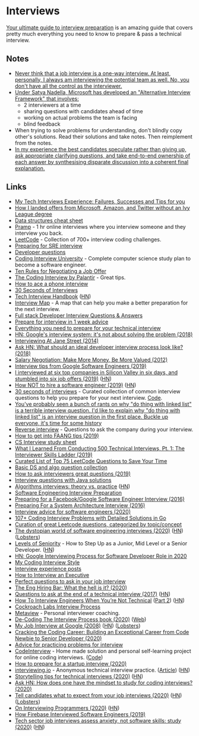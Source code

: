 # Interviews

[Your ultimate guide to interview preparation](http://adilet.org/blog/your-ultimate-guide-to-interview-preparation/) is an amazing guide that covers pretty much everything you need to know to prepare & pass a technical interview.

## Notes

* [Never think that a job interview is a one-way interview. At least, personally, I always am interviewing the potential team as well. No, you don't have all the control as the interviewer.](https://twitter.com/jessfraz/status/989878115710263297)
* [Under Satya Nadella, Microsoft has developed an "Alternative Interview Framework" that involves:](https://twitter.com/mjackson/status/1079502682807664640)
  * 2 interviewers at a time
  * sharing questions with candidates ahead of time
  * working on actual problems the team is facing
  * blind feedback
* When trying to solve problems for understanding, don't blindly copy other's solutions. Read their solutions and take notes. Then reimplement from the notes.
* [In my experience the best candidates speculate rather than giving up, ask appropriate clarifying questions, and take end-to-end ownership of each answer by synthesising disparate discussion into a coherent final explanation.](https://twitter.com/kieranmch/status/1215385877112815617)

## Links

* [My Tech Interviews Experience: Failures, Successes and Tips for you](https://patrickbalestra.com/blog/2018/08/06/my-tech-interviews-experience.html)
* [How I landed offers from Microsoft, Amazon, and Twitter without an Ivy League degree](https://medium.freecodecamp.org/how-i-landed-offers-from-microsoft-amazon-and-twitter-without-an-ivy-league-degree-d62cfe286eb8)
* [Data structures cheat sheet](https://gist.github.com/TSiege/cbb0507082bb18ff7e4b#file-the-technical-interview-cheat-sheet-md)
* [Pramp](https://www.pramp.com/) - 1 hr online interviews where you interview someone and they interview you back.
* [LeetCode](https://leetcode.com/) - Collection of 700+ interview coding challenges.
* [Preparing for SRE interview](https://blog.balthazar-rouberol.com/preparing-the-sre-interview.html)
* [Developer questions](https://github.com/ggomaeng/better-developer-quotes)
* [Coding Interview University](https://github.com/jwasham/coding-interview-university) - Complete computer science study plan to become a software engineer.
* [Ten Rules for Negotiating a Job Offer](https://medium.freecodecamp.org/ten-rules-for-negotiating-a-job-offer-ee17cccbdab6)
* [The Coding Interview by Palantir](https://www.palantir.com/the-coding-interview/) - Great tips.
* [How to ace a phone interview](https://www.palantir.com/2012/09/how-to-ace-a-phone-interview/)
* [30 Seconds of Interviews](https://github.com/fejes713/30-seconds-of-interviews)
* [Tech Interview Handbook](https://yangshun.github.io/tech-interview-handbook/introduction) \([HN](https://news.ycombinator.com/item?id=20727126)\)
* [Interview Map](https://github.com/KieSun/InterviewMap) - A map that can help you make a better preparation for the next interview.
* [Full stack Developer Interview Questions & Answers](https://github.com/indy256/Full-stack-Developer-Interview-Questions-and-Answers)
* [Prepare for interview in 1 week advice](https://news.ycombinator.com/item?id=17755688)
* [Everything you need to prepare for your technical interview](https://github.com/andreis/interview)
* [HN: Google's interview system: it's not about solving the problem \(2018\)](https://news.ycombinator.com/item?id=18374938)
* [Interviewing At Jane Street \(2014\)](https://blog.janestreet.com/interviewing-at-jane-street/)
* [Ask HN: What should an ideal developer interview process look like? \(2018\)](https://news.ycombinator.com/item?id=18585677)
* [Salary Negotiation: Make More Money, Be More Valued \(2012\)](https://www.kalzumeus.com/2012/01/23/salary-negotiation/)
* [Interview tips from Google Software Engineers \(2019\)](https://www.youtube.com/watch?v=XOtrOSatBoY)
* [I interviewed at six top companies in Silicon Valley in six days, and stumbled into six job offers \(2019\)](https://blog.usejournal.com/i-interviewed-at-six-top-companies-in-silicon-valley-in-six-days-and-stumbled-into-six-job-offers-fe9cc7bbc996) \([HN](https://news.ycombinator.com/item?id=18942572)\)
* [How NOT to hire a software engineer \(2019\)](http://tonsky.me/blog/hiring/) \([HN](https://news.ycombinator.com/item?id=19541617)\)
* [30 seconds of interviews](https://30secondsofinterviews.org/) - Curated collection of common interview questions to help you prepare for your next interview. [Code](https://github.com/30-seconds/30-seconds-of-interviews).
* [You've probably seen a bunch of rants on why "do thing with linked list" is a terrible interview question. I'd like to explain why "do thing with linked list" is an interview question in the first place. Buckle up everyone, it's time for some history](https://mobile.twitter.com/hillelogram/status/962424365819277312)
* [Reverse interview](https://github.com/viraptor/reverse-interview) - Questions to ask the company during your interview.
* [How to get into FAANG tips \(2019\)](https://drive.google.com/file/d/1tbQ74E5noNGS3ZarqAUMoErPasosilj7/view)
* [CS Interview study sheet](https://github.com/kimberli/interviews)
* [What I Learned From Conducting 500 Technical Interviews, Pt. 1: The Interviewer Skills Ladder \(2019\)](https://www.holloway.com/s/trh-what-i-learned-from-conducting-500-technical-interviews-part-1)
* [Curated List of Top 75 LeetCode Questions to Save Your Time](https://www.teamblind.com/article/New-Year-Gift---Curated-List-of-Top-75-LeetCode-Questions-to-Save-Your-Time-OaM1orEU)
* [Basic DS and algo question collection](https://www.reddit.com/r/cscareerquestions/comments/dqkr7o/basic_ds_and_algo_question_collection/)
* [How to ask interviewers great questions \(2019\)](https://medium.com/otta-blog/how-to-ask-interviewers-great-questions-3a0add17ba42)
* [Interview questions with Java solutions](https://github.com/mission-peace/interview/wiki)
* [Algorithms interviews: theory vs. practice](https://danluu.com/algorithms-interviews/) \([HN](https://news.ycombinator.com/item?id=21961174)\)
* [Software Engineering Interview Preparation](https://orrsella.gitbooks.io/soft-eng-interview-prep/content/)
* [Preparing for a Facebook/Google Software Engineer Interview \(2016\)](https://orrsella.com/2016/05/14/preparing-for-a-facebook-google-software-engineer-interview/)
* [Preparing For a System Architecture Interview \(2016\)](https://orrsella.com/2016/05/28/preparing-for-a-system-architecture-interview/)
* [Interview advice for software engineers \(2020\)](https://twitter.com/ASpittel/status/1214979863683174400)
* [107+ Coding Interview Problems with Detailed Solutions in Go](https://github.com/hoanhan101/algo)
* [Curation of great Leetcode questions, categorized by topic/concept](https://github.com/fterh/leetcode-curation-topical)
* [The dystopian world of software engineering interviews \(2020\)](https://www.jarednelsen.dev/posts/The-horrifically-dystopian-world-of-software-engineering-interviews) \([HN](https://news.ycombinator.com/item?id=22331804)\) \([Lobsters](https://lobste.rs/s/lhijk2/horrifically_dystopian_world_software)\)
* [Levels of Seniority](https://roadmap.sh/guides/levels-of-seniority) - How to Step Up as a Junior, Mid Level or a Senior Developer. \([HN](https://news.ycombinator.com/item?id=22390878)\)
* [HN: Google Interviewing Process for Software Developer Role in 2020](https://news.ycombinator.com/item?id=22405372)
* [My Coding Interview Style](https://amy.dev/?p=783)
* [Interview experience posts](https://blog.rampatra.com/category/interview/)
* [How to Interview an Executive](http://delian.io/lessons-2)
* [Perfect questions to ask in your job interview](https://www.keyvalues.com/culture-queries)
* [The Eng Hiring Bar: What the hell is it? \(2020\)](http://blog.interviewing.io/the-eng-hiring-bar-what-the-hell-is-it/)
* [Questions to ask at the end of a technical interview \(2017\)](https://smalldata.tech/blog/2017/03/27/questions-to-ask-at-the-end-of-a-technical-interview) \([HN](https://news.ycombinator.com/item?id=22841164)\)
* [How To Interview Engineers When You’re Not Technical](https://www.greghausheer.com/articles/how-to-interview-engineers-when-youre-not-technical) \([Part 2](https://www.greghausheer.com/articles/how-to-interview-engineers-when-youre-not-technical-part-ii)\) \([HN](https://news.ycombinator.com/item?id=22855122)\)
* [Cockroach Labs Interview Process](https://github.com/cockroachlabs/open-sourced-interview-process)
* [Metaview](https://metaview.app/) - Personal interviewer coaching.
* [De-Coding The Interview Process book \(2020\)](https://gumroad.com/l/aUVXY) \([Web](https://technicalinterviews.dev)\)
* [My Job Interview at Google \(2008\)](https://catonmat.net/my-job-interview-at-google) \([HN](https://news.ycombinator.com/item?id=23123035)\) \([Lobsters](https://lobste.rs/s/qlluuf/my_job_interview_at_google_2008)\)
* [Cracking the Coding Career: Building an Exceptional Career from Code Newbie to Senior Developer \(2020\)](https://gumroad.com/l/bAZJq)
* [Advice for practicing problems for interview](https://twitter.com/aarondjents/status/1266149438554169344)
* [CodeInterview](https://codeinterview.netlify.app/) - Home made solution and personal self-learning project for online coding interviews. \([Code](https://github.com/areebbeigh/codeinterview-backend)\)
* [How to prepare for a startup interview \(2020\)](https://blog.otta.com/how-to-prepare-for-a-startup-interview-heres-what-the-best-10-of-candidates-are-doing/)
* [interviewing.io](https://interviewing.io/) - Anonymous technical interview practice. \([Article](http://blog.interviewing.io/interviewing-io-is-out-of-beta-anonymous-technical-interview-practice-for-all/)\) \([HN](https://news.ycombinator.com/item?id=23418910)\)
* [Storytelling tips for technical interviews \(2020\)](https://stanete.com/storytelling-tips-technical-interviews) \([HN](https://news.ycombinator.com/item?id=23516751)\)
* [Ask HN: How does one have the mindset to study for coding interviews? \(2020\)](https://news.ycombinator.com/item?id=23665452)
* [Tell candidates what to expect from your job interviews \(2020\)](https://jvns.ca/blog/2020/06/30/tell-candidates-what-to-expect-from-your-job-interviews/) \([HN](https://news.ycombinator.com/item?id=23698299)\) \([Lobsters](https://lobste.rs/s/dclrux/tell_candidates_what_expect_from_your_job)\)
* [On Interviewing Programmers \(2020\)](https://thecobraeffect.blogspot.com/2020/07/interviewing-programmers.html) \([HN](https://news.ycombinator.com/item?id=23771948)\)
* [How Firebase Interviewed Software Engineers \(2019\)](https://startupandrew.com/posts/how-firebase-interviewed-software-engineers/)
* [Tech sector job interviews assess anxiety, not software skills: study \(2020\)](https://news.ycombinator.com/item?id=23848039) \([HN](https://news.ycombinator.com/item?id=23848039)\)

